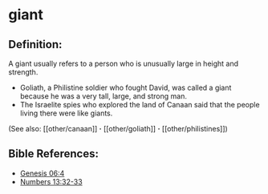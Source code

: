 # giant #

## Definition: ##

A giant usually refers to a person who is unusually large in height and strength.

* Goliath, a Philistine soldier who fought David, was called a giant because he was a very tall, large, and strong man.
* The Israelite spies who explored the land of Canaan said that the people living there were like giants.

(See also: [[other/canaan]] **·** [[other/goliath]] **·** [[other/philistines]])

## Bible References: ##

* [Genesis 06:4](en/tn/gen/help/06/04)
* [Numbers 13:32-33](en/tn/num/help/13/32)
